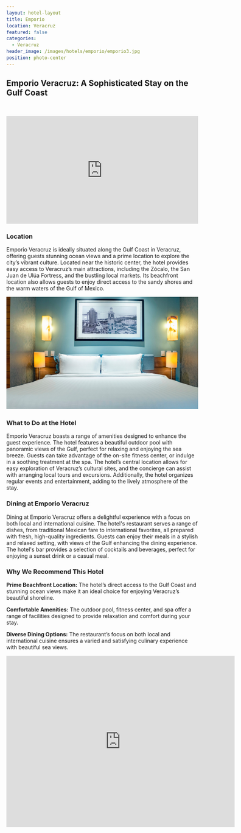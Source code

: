 ```yaml
---
layout: hotel-layout
title: Emporio
location: Veracruz
featured: false
categories:
  - Veracruz
header_image: /images/hotels/emporio/emporio3.jpg
position: photo-center
---
```

## Emporio Veracruz: A Sophisticated Stay on the Gulf Coast

&nbsp;

<style>.embed-container { position: relative; padding-bottom: 56.25%; height: 0; overflow: hidden; max-width: 100%; } .embed-container iframe, .embed-container object, .embed-container embed { position: absolute; top: 0; left: 0; width: 100%; height: 100%; }</style>

<div class="embed-container"><iframe src="https://www.youtube.com/embed/rX_3uqKVlZY" frameborder="0" allowfullscreen=""></iframe></div>

### Location

Emporio Veracruz is ideally situated along the Gulf Coast in Veracruz, offering guests stunning ocean views and a prime location to explore the city’s vibrant culture. Located near the historic center, the hotel provides easy access to Veracruz’s main attractions, including the Zócalo, the San Juan de Ulúa Fortress, and the bustling local markets. Its beachfront location also allows guests to enjoy direct access to the sandy shores and the warm waters of the Gulf of Mexico.

![](/images/hotels/emporio/emporio4.jpg)

### What to Do at the Hotel

Emporio Veracruz boasts a range of amenities designed to enhance the guest experience. The hotel features a beautiful outdoor pool with panoramic views of the Gulf, perfect for relaxing and enjoying the sea breeze. Guests can take advantage of the on-site fitness center, or indulge in a soothing treatment at the spa. The hotel’s central location allows for easy exploration of Veracruz’s cultural sites, and the concierge can assist with arranging local tours and excursions. Additionally, the hotel organizes regular events and entertainment, adding to the lively atmosphere of the stay.

### Dining at Emporio Veracruz

Dining at Emporio Veracruz offers a delightful experience with a focus on both local and international cuisine. The hotel's restaurant serves a range of dishes, from traditional Mexican fare to international favorites, all prepared with fresh, high-quality ingredients. Guests can enjoy their meals in a stylish and relaxed setting, with views of the Gulf enhancing the dining experience. The hotel's bar provides a selection of cocktails and beverages, perfect for enjoying a sunset drink or a casual meal.

### Why We Recommend This Hotel

**Prime Beachfront Location:** The hotel’s direct access to the Gulf Coast and stunning ocean views make it an ideal choice for enjoying Veracruz’s beautiful shoreline.&nbsp;

**Comfortable Amenities:** The outdoor pool, fitness center, and spa offer a range of facilities designed to provide relaxation and comfort during your stay.&nbsp;

**Diverse Dining Options:** The restaurant’s focus on both local and international cuisine ensures a varied and satisfying culinary experience with beautiful sea views.&nbsp;

<div class='map-container center'>

<iframe src="https://www.google.com/maps/embed?pb=!1m18!1m12!1m3!1d3767.8485570421994!2d-96.13670498879023!3d19.201815847934956!2m3!1f0!2f0!3f0!3m2!1i1024!2i768!4f13.1!3m3!1m2!1s0x85c346bef832b359%3A0xb46ba3c7eaf88317!2sHotel%20Emporio%20Veracruz!5e0!3m2!1ses!2smx!4v1723603348221!5m2!1ses!2smx" width="600" height="450" style="border:0;" allowfullscreen="" loading="lazy" referrerpolicy="no-referrer-when-downgrade"></iframe>

</div>
&nbsp;
